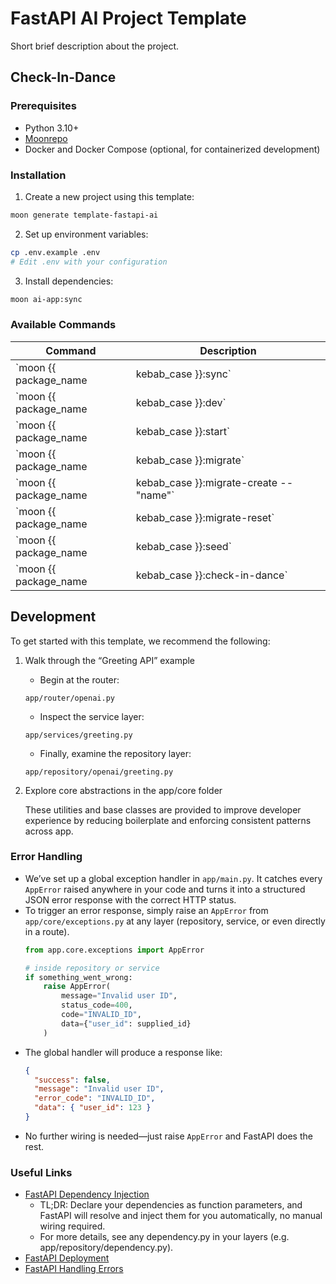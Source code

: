# FastAPI AI Project Template

Short brief description about the project.

## Check-In-Dance

### Prerequisites

- Python 3.10+
- [Moonrepo](https://moonrepo.dev/docs/getting-started/installation)
- Docker and Docker Compose (optional, for containerized development)

### Installation

1. Create a new project using this template:

```bash
moon generate template-fastapi-ai
```

2. Set up environment variables:

```bash
cp .env.example .env
# Edit .env with your configuration
```

3. Install dependencies:

```bash
moon ai-app:sync
```

### Available Commands

| Command                                                         | Description                                      |
| --------------------------------------------------------------- | ------------------------------------------------ |
| `moon {{ package_name | kebab_case }}:sync`                     | Library synchronization                          |
| `moon {{ package_name | kebab_case }}:dev`                      | Start development server with hot reload         |
| `moon {{ package_name | kebab_case }}:start`                    | Start production server                          |
| `moon {{ package_name | kebab_case }}:migrate`                  | Run database migrations                          |
| `moon {{ package_name | kebab_case }}:migrate-create -- "name"` | Create a new migration with the specified name   |
| `moon {{ package_name | kebab_case }}:migrate-reset`            | Reset all migrations (downgrade and reapply)     |
| `moon {{ package_name | kebab_case }}:seed`                     | Seed the database with dummy data                |
| `moon {{ package_name | kebab_case }}:check-in-dance`           | Run sync, migrate, and seed in sequence          |

## Development
To get started with this template, we recommend the following:

1. Walk through the “Greeting API” example
    - Begin at the router:

    `app/router/openai.py`

    - Inspect the service layer:

    `app/services/greeting.py`

    - Finally, examine the repository layer:

    `app/repository/openai/greeting.py`

2. Explore core abstractions in the app/core folder

    These utilities and base classes are provided to improve developer experience by reducing boilerplate and enforcing consistent patterns across app.

### Error Handling

- We’ve set up a global exception handler in `app/main.py`. It catches every `AppError` raised anywhere in your code and turns it into a structured JSON error response with the correct HTTP status.
- To trigger an error response, simply raise an `AppError` from `app/core/exceptions.py` at any layer (repository, service, or even directly in a route).
  ```python
  from app.core.exceptions import AppError

  # inside repository or service
  if something_went_wrong:
      raise AppError(
          message="Invalid user ID",
          status_code=400,
          code="INVALID_ID",
          data={"user_id": supplied_id}
      )
  ```
- The global handler will produce a response like:
  ```json
  {
    "success": false,
    "message": "Invalid user ID",
    "error_code": "INVALID_ID",
    "data": { "user_id": 123 }
  }
  ```
- No further wiring is needed—just raise `AppError` and FastAPI does the rest.

### Useful Links
- [FastAPI Dependency Injection](https://fastapi.tiangolo.com/tutorial/dependencies/)
    - TL;DR: Declare your dependencies as function parameters, and FastAPI will resolve and inject them for you automatically, no manual wiring required.
    - For more details, see any dependency.py in your layers (e.g. app/repository/dependency.py).
- [FastAPI Deployment](https://fastapi.tiangolo.com/deployment/)
- [FastAPI Handling Errors](https://fastapi.tiangolo.com/tutorial/handling-errors/#install-custom-exception-handlers)
